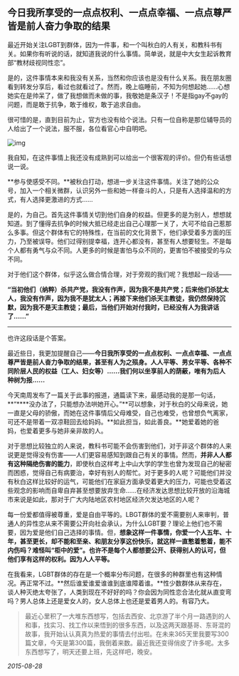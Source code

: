 ## 今日我所享受的一点点权利、一点点幸福、一点点尊严皆是前人奋力争取的结果

最近开始关注LGBT到群体，因为一件事，和一个叫秋白的人有关，和教科书有关。如果你有听说的话，就知道我说的什么事情。简单说，就是中大女生起诉教育部“教材歧视同性恋”。

是的，这件事情本来和我没有关系，当然和你应该也是没有什么关系。我在朋友圈看到转发分享后，看过也就看过了。然而，晚上临睡前，不知为何想起她……心想她实在是帅呆了，做了我想做而未做的事，我敬她是条汉子！不是指gay不gay的问题，而是敢于抗争，敢于维权，敢于追求自由。

很可惜的是，直到目前为止，官方也没有给个说法。只有一位自称是那位辅导员的人给出了一个说法，服不服，各位看官心中自明吧。

![img](http://mmbiz.qpic.cn/mmbiz/cicG9K6Wf5FZ6ibqrBR7QsIeib3Sd5fDDez9NbaHcfVGXAk5pSibOIVicDQ7yicw0RGpdh4rx0pNibgIV9EOpehIQv8Ag/640?wx_fmt=jpeg&tp=webp&wxfrom=5&wx_lazy=1)

我自知，在这件事情上我还没有成熟到可以给出一个很客观的评价。但仍有些话想说一说。

**参与使感受不同。**被秋白打动，想进一步关注这件事情。关注了她的公众号，加入一个相关微群，认识另外一些和她一样奋斗的人，只是有人选择温和的方式，有人选择更激进的方式……

是的，为自己。首先这件事情关切到他们自身的权益。但更多的是为别人，想想就知道。到了懂得去抗争的时候大抵已经走出自己心理那一关了，大可不给自己惹那么多事。但这个群体有它的特殊性，在当前的文化背景下，他们承受着多方面的压力，乃至被误导。他们过得别提幸福，连开心都没有，甚至有人想要轻生。不是每个人都有勇气与众不同。人更多的时候是害怕与众不同的，更害怕不被接受的与众不同。

对于他们这个群体，似乎这么做合情合理，对于旁观的我们呢？我想起一段话——

**“当初他们（纳粹）杀共产党，我没有作声，因为我不是共产党；后来他们杀犹太人，我没有作声，因为我不是犹太人；再接下来他们杀天主教徒，我仍然保持沉默，因为我不是天主教徒；最后，当他们开始对付我时，已经没有人为我讲话了……”**

****

也许这段话是个答案。

最近些日，我更加提醒自己——**今日我所享受的一点点权利、一点点幸福、一点点尊严皆是前人奋力争取的结果，甚至有人为之殒身。人人平等、男女平等、各种不同阶层人民的权益（工人、妇女等）……我们何以坐享前人的荫蔽，唯有为后人种树为报……**

今天南周发布了一篇关于此事的报道，通篇读下来，最感动我的是那一句话，**“****没办法了，只能想办法哄她开心。”**可以想象，对于秋白的父母来说，她一直是父母的骄傲，而她在这件事情后父母难受，自己也难受，也曾想负气离家，可还不是带着一双凉鞋回去给妈妈。**如此担当，如此善良。**她爱着她的爸妈，也爱着更多与她非亲非故的人。

对于思想比较独立的人来说，教科书可能不会伤害到他们，对于非这个群体的人来说更是觉得没有伤害——人们更容易感知到跟自己有关的事情。然而，**并非人人都有这种隔绝伤害的能力**，即使秋白这样考上中山大学的学生也曾为发现自己的秘密而困惑，觉得自己有病要治，幸好有别人的帮忙。对于更多的人呢？可能他们并没有秋白这样比较好的运气，可能他们在家庭方面承受着更大的压力，可能也受着这些观念的影响而自卑自弃甚至想要放弃生命……在经济发达思想比较开放的沿海城市来说是如此，那对于广大内陆地区农村地区经济欠发达地区的人呢？

每一份爱都值得被尊重，爱是自由平等的。LBGT群体的爱不需要别人来审判，普通人的异性恋从来不需要公开向社会承认，为什么LGBT要？理论上他们也不需要，因为爱是他们自己选择的事情。但，**想象这样一件事情，你爱一个人五年、十年，甚至更长，却不能和至亲、和朋友分享这份快乐，就这样一直憋着憋着，能不内伤吗？**难怪叫“柜中的爱”。也许不是每个人都想要公开、获得别人的认可，但**他们享有这样的权利。因为人人平等。**

在我看来，LGBT群体的存在是一个概率分布问题，在很多的种群里也有这种情况。再正常不过。**然后谁爱谁爱谁谁到底谁障着谁。**性少数群体从来存在，谈人种灭绝太夸张了，人类到现在不好好的吗？你会因为同性恋合法化就从直变弯吗？男人总体上还是爱女人的，女人总体上也还是爱着男人的。有容乃大。

> 最近心里积了一大堆东西想写，包括去西安、北京游了半个月一路遇到的人和事，找实习、找工作以来悟到的很多东西，以及这两天跟基哥、东哥混的故事，我开始认认真真为热爱的事情去付出啦。在未来365天里我要写300篇文章，今天是第300篇，我倒着来数。最近我还变得俏皮了许多呢。太多东西想写了，明天还要上班，先这样吧，晚安。

*2015-08-28*